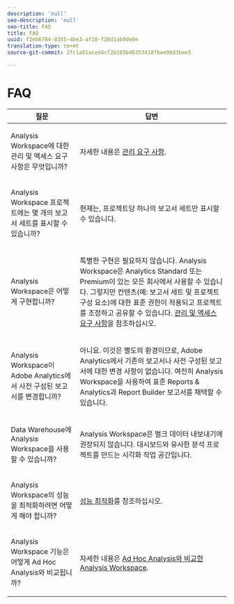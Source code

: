 ```yaml
---
description: 'null'
seo-description: 'null'
seo-title: FAQ
title: FAQ
uuid: f2eb6784-8355-4be3-af10-f20d1ab0de0e
translation-type: tm+mt
source-git-commit: 2fc1a01aced4cf2b165b46353418fbee9b83bee5

---
```



# FAQ

<table id="table_BC4237EC03FF42579CC736498D6654F9"> 
 <thead> 
  <tr> 
   <th colname="col1" class="entry"> 질문 </th> 
   <th colname="col2" class="entry"> 답변 </th> 
  </tr> 
 </thead>
 <tbody> 
  <tr> 
   <td colname="col1"> <p>Analysis Workspace에 대한 관리 및 액세스 요구 사항은 무엇입니까? </p> </td> 
   <td colname="col2"> <p>자세한 내용은 <a href="/help/analyze/analysis-workspace/frequently-asked-questions-analysis-workspace.md"  > 관리 요구 사항</a>. </p> </td> 
  </tr> 
  <tr> 
   <td colname="col1"> <p>Analysis Workspace 프로젝트에는 몇 개의 보고서 세트를 표시할 수 있습니까? </p> </td> 
   <td colname="col2"> <p>현재는, 프로젝트당 하나의 보고서 세트만 표시할 수 있습니다. </p> </td> 
  </tr> 
  <tr> 
   <td colname="col1"> <p>Analysis Workspace은 어떻게 구현합니까? </p> </td> 
   <td colname="col2"> <p>특별한 구현은 필요하지 않습니다. Analysis Workspace은 Analytics Standard 또는 Premium이 있는 모든 회사에서 사용할 수 있습니다. 그렇지만 컨텐츠(예: 보고서 세트 및 프로젝트 구성 요소)에 대한 표준 권한이 적용되고 프로젝트를 조정하고 공유할 수 있습니다. <a href="/help/analyze/analysis-workspace/frequently-asked-questions-analysis-workspace.md#section_FD3737DE452F4F6CA181F13FF3DC668F"  >관리 및 액세스 요구 사항</a>을 참조하십시오. </p> </td> 
  </tr> 
  <tr> 
   <td colname="col1"> <p>Analysis Workspace이 Adobe Analytics에서 사전 구성된 보고서를 변경합니까? </p> </td> 
   <td colname="col2"> <p>아니요. 이것은 별도의 환경이므로, Adobe Analytics에서 기존의 보고서나 사전 구성된 보고서에 대한 변경 사항이 없습니다. 여전히 Analysis Workspace을 사용하여 표준 Reports &amp; Analytics과 Report Builder 보고서를 채택할 수 있습니다. </p> </td> 
  </tr> 
  <tr> 
   <td colname="col1"> <p>Data Warehouse에 Analysis Workspace을 사용할 수 있습니까? </p> </td> 
   <td colname="col2"> <p>Analysis Workspace은 벌크 데이터 내보내기에 권장되지 않습니다. 대시보드와 유사한 분석 프로젝트를 만드는 시각화 작업 공간입니다. </p> </td> 
  </tr>
  <tr> 
   <td colname="col1"> <p>Analysis Workspace의 성능을 최적화하려면 어떻게 해야 합니까? </p> </td> 
   <td colname="col2"> <p><a href="/help/analyze/analysis-workspace/optimizing-performance.md"  >성능 최적화</a>를 참조하십시오. </p> </td> 
  </tr> 
  <tr> 
   <td colname="col1"> <p>Analysis Workspace 기능은 어떻게 Ad Hoc Analysis와 비교됩니까? </p> </td> 
   <td colname="col2"> <p>자세한 내용은 <a href="/help/analyze/analysis-workspace/adhocanalysis-vs-analysisworkspace.md"  > Ad Hoc Analysis와 비교한 Analysis Workspace</a>. </p> </td> 
  </tr> 
 </tbody> 
</table>

